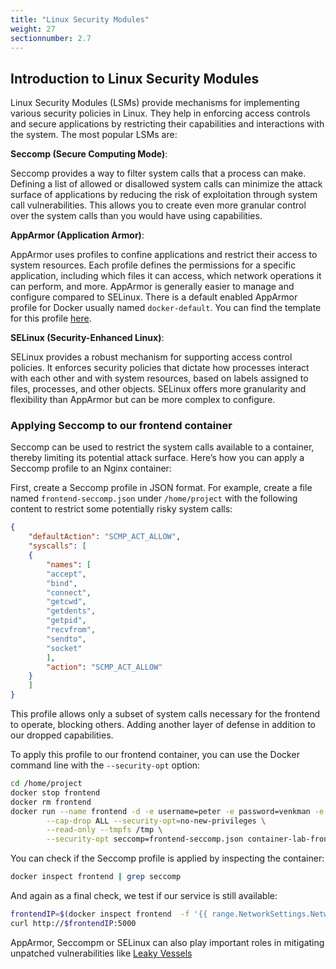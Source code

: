 ```yaml
---
title: "Linux Security Modules"
weight: 27
sectionnumber: 2.7
---
```



## Introduction to Linux Security Modules

Linux Security Modules (LSMs) provide mechanisms for implementing various security policies in Linux. They help in enforcing access controls and secure applications by restricting their capabilities and interactions with the system. The most popular LSMs are:

**Seccomp (Secure Computing Mode)**:

Seccomp provides a way to filter system calls that a process can make. Defining a list of allowed or disallowed system calls can minimize the attack surface of applications by reducing the risk of exploitation through system call vulnerabilities. This allows you to create even more granular control over the system calls than you would have using capabilities.

**AppArmor (Application Armor)**:

AppArmor uses profiles to confine applications and restrict their access to system resources. Each profile defines the permissions for a specific application, including which files it can access, which network operations it can perform, and more. AppArmor is generally easier to manage and configure compared to SELinux. There is a default enabled AppArmor profile for Docker usually named `docker-default`. You can find the template for this profile [here](https://github.com/moby/moby/blob/master/profiles/apparmor/template.go).

**SELinux (Security-Enhanced Linux)**:

SELinux provides a robust mechanism for supporting access control policies. It enforces security policies that dictate how processes interact with each other and with system resources, based on labels assigned to files, processes, and other objects. SELinux offers more granularity and flexibility than AppArmor but can be more complex to configure.

### Applying Seccomp to our frontend container

Seccomp can be used to restrict the system calls available to a container, thereby limiting its potential attack surface. Here’s how you can apply a Seccomp profile to an Nginx container:

First, create a Seccomp profile in JSON format. For example, create a file named `frontend-seccomp.json` under `/home/project` with the following content to restrict some potentially risky system calls:

```json
{
    "defaultAction": "SCMP_ACT_ALLOW",
    "syscalls": [
    {
        "names": [
        "accept",
        "bind",
        "connect",
        "getcwd",
        "getdents",
        "getpid",
        "recvfrom",
        "sendto",
        "socket"
        ],
        "action": "SCMP_ACT_ALLOW"
    }
    ]
}
```

This profile allows only a subset of system calls necessary for the frontend to operate, blocking others. Adding another layer of defense in addition to our dropped capabilities.

To apply this profile to our frontend container, you can use the Docker command line with the `--security-opt` option:

```bash
cd /home/project
docker stop frontend
docker rm frontend
docker run --name frontend -d -e username=peter -e password=venkman -e servername=$ip \
        --cap-drop ALL --security-opt=no-new-privileges \
        --read-only --tmpfs /tmp \
        --security-opt seccomp=frontend-seccomp.json container-lab-frontend:v2.0
```

You can check if the Seccomp profile is applied by inspecting the container:

```bash
docker inspect frontend | grep seccomp
```

And again as a final check, we test if our service is still available:

```bash
frontendIP=$(docker inspect frontend  -f '{{ range.NetworkSettings.Networks }}{{ .IPAddress }}{{ end }}')
curl http://$frontendIP:5000
```

AppArmor, Seccompm or SELinux can also play important roles in mitigating unpatched vulnerabilities like [Leaky Vessels](https://www.redhat.com/en/blog/latest-container-exploit-runc-can-be-blocked-selinux)
